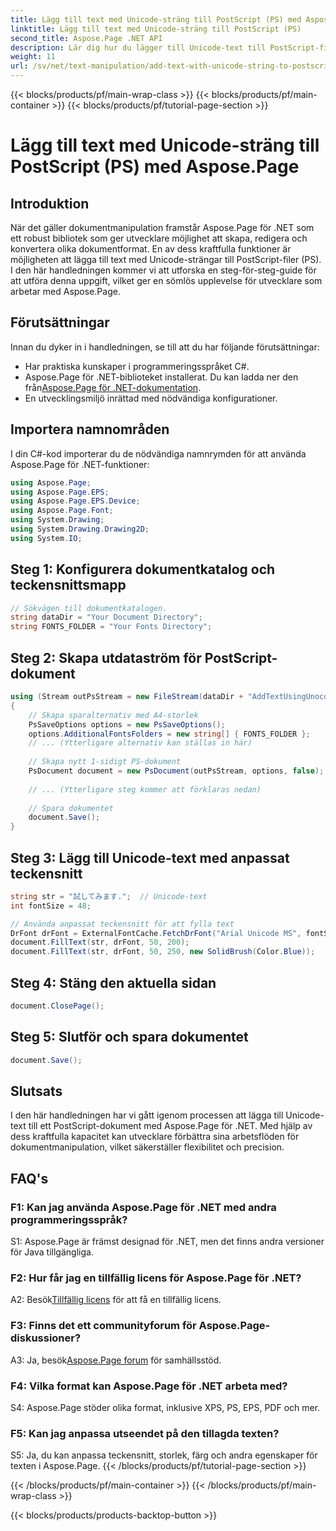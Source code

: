 ```yaml
---
title: Lägg till text med Unicode-sträng till PostScript (PS) med Aspose.Page
linktitle: Lägg till text med Unicode-sträng till PostScript (PS)
second_title: Aspose.Page .NET API
description: Lär dig hur du lägger till Unicode-text till PostScript-filer med Aspose.Page för .NET. Förbättra dokumenthanteringen med lätthet.
weight: 11
url: /sv/net/text-manipulation/add-text-with-unicode-string-to-postscript-ps/
---
```


{{< blocks/products/pf/main-wrap-class >}}
{{< blocks/products/pf/main-container >}}
{{< blocks/products/pf/tutorial-page-section >}}

# Lägg till text med Unicode-sträng till PostScript (PS) med Aspose.Page

## Introduktion

När det gäller dokumentmanipulation framstår Aspose.Page för .NET som ett robust bibliotek som ger utvecklare möjlighet att skapa, redigera och konvertera olika dokumentformat. En av dess kraftfulla funktioner är möjligheten att lägga till text med Unicode-strängar till PostScript-filer (PS). I den här handledningen kommer vi att utforska en steg-för-steg-guide för att utföra denna uppgift, vilket ger en sömlös upplevelse för utvecklare som arbetar med Aspose.Page.

## Förutsättningar

Innan du dyker in i handledningen, se till att du har följande förutsättningar:

- Har praktiska kunskaper i programmeringsspråket C#.
-  Aspose.Page för .NET-biblioteket installerat. Du kan ladda ner den från[Aspose.Page för .NET-dokumentation](https://reference.aspose.com/page/net/).
- En utvecklingsmiljö inrättad med nödvändiga konfigurationer.

## Importera namnområden

I din C#-kod importerar du de nödvändiga namnrymden för att använda Aspose.Page för .NET-funktioner:

```csharp
using Aspose.Page;
using Aspose.Page.EPS;
using Aspose.Page.EPS.Device;
using Aspose.Page.Font;
using System.Drawing;
using System.Drawing.Drawing2D;
using System.IO;
```

## Steg 1: Konfigurera dokumentkatalog och teckensnittsmapp

```csharp
// Sökvägen till dokumentkatalogen.
string dataDir = "Your Document Directory";
string FONTS_FOLDER = "Your Fonts Directory";
```

## Steg 2: Skapa utdataström för PostScript-dokument

```csharp
using (Stream outPsStream = new FileStream(dataDir + "AddTextUsingUnocodeString_outPS.ps", FileMode.Create))
{
    // Skapa sparalternativ med A4-storlek
    PsSaveOptions options = new PsSaveOptions();
    options.AdditionalFontsFolders = new string[] { FONTS_FOLDER };
    // ... (Ytterligare alternativ kan ställas in här)
    
    // Skapa nytt 1-sidigt PS-dokument
    PsDocument document = new PsDocument(outPsStream, options, false);
    
    // ... (Ytterligare steg kommer att förklaras nedan)
    
    // Spara dokumentet
    document.Save();
}
```

## Steg 3: Lägg till Unicode-text med anpassat teckensnitt

```csharp
string str = "試してみます.";  // Unicode-text
int fontSize = 48;

// Använda anpassat teckensnitt för att fylla text
DrFont drFont = ExternalFontCache.FetchDrFont("Arial Unicode MS", fontSize, FontStyle.Regular);
document.FillText(str, drFont, 50, 200);
document.FillText(str, drFont, 50, 250, new SolidBrush(Color.Blue));
```

## Steg 4: Stäng den aktuella sidan

```csharp
document.ClosePage();
```

## Steg 5: Slutför och spara dokumentet

```csharp
document.Save();
```

## Slutsats

I den här handledningen har vi gått igenom processen att lägga till Unicode-text till ett PostScript-dokument med Aspose.Page för .NET. Med hjälp av dess kraftfulla kapacitet kan utvecklare förbättra sina arbetsflöden för dokumentmanipulation, vilket säkerställer flexibilitet och precision.

## FAQ's

### F1: Kan jag använda Aspose.Page för .NET med andra programmeringsspråk?

S1: Aspose.Page är främst designad för .NET, men det finns andra versioner för Java tillgängliga.

### F2: Hur får jag en tillfällig licens för Aspose.Page för .NET?

 A2: Besök[Tillfällig licens](https://purchase.aspose.com/temporary-license/) för att få en tillfällig licens.

### F3: Finns det ett communityforum för Aspose.Page-diskussioner?

 A3: Ja, besök[Aspose.Page forum](https://forum.aspose.com/c/page/39) för samhällsstöd.

### F4: Vilka format kan Aspose.Page för .NET arbeta med?

S4: Aspose.Page stöder olika format, inklusive XPS, PS, EPS, PDF och mer.

### F5: Kan jag anpassa utseendet på den tillagda texten?

S5: Ja, du kan anpassa teckensnitt, storlek, färg och andra egenskaper för texten i Aspose.Page.
{{< /blocks/products/pf/tutorial-page-section >}}

{{< /blocks/products/pf/main-container >}}
{{< /blocks/products/pf/main-wrap-class >}}

{{< blocks/products/products-backtop-button >}}
